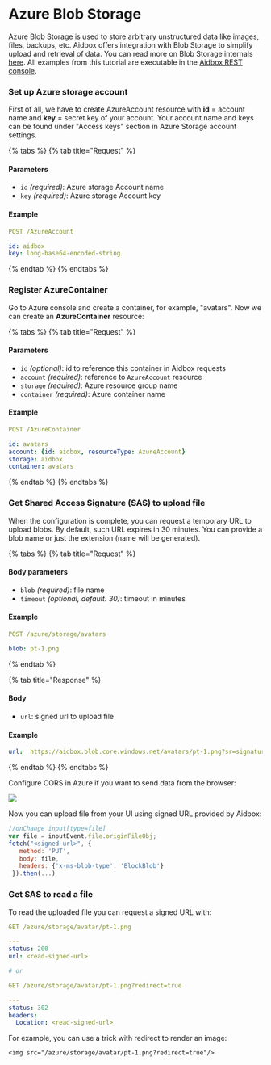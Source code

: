 # Azure Blob Storage

Azure Blob Storage is used to store arbitrary unstructured data like images, files, backups, etc. Aidbox offers integration with Blob Storage to simplify upload and retrieval of data. You can read more on Blob Storage internals [here](https://docs.microsoft.com/en-gb/azure/storage/blobs/storage-blobs-introduction). All examples from this tutorial are executable in the [Aidbox REST console](../overview/aidbox-ui/rest-console.md).

### Set up Azure storage account

First of all, we have to create AzureAccount resource with **id** = account name and **key** = secret key of your account. Your account name and keys can be found under "Access keys" section in Azure Storage account settings.

{% tabs %}
{% tab title="Request" %}
#### Parameters

* `id` _(required)_: Azure storage Account name
* `key` _(required)_: Azure storage Account key

#### Example

```yaml
POST /AzureAccount

id: aidbox
key: long-base64-encoded-string
```
{% endtab %}
{% endtabs %}

### Register AzureContainer

Go to Azure console and create a container, for example, "avatars". Now we can create an **AzureContainer** resource:

{% tabs %}
{% tab title="Request" %}
#### Parameters

* `id` _(optional)_: id to reference this container in Aidbox requests
* `account` _(required)_: reference to `AzureAccount` resource
* `storage` _(required)_: Azure resource group name
* `container` _(required)_: Azure container name

#### Example

```yaml
POST /AzureContainer

id: avatars
account: {id: aidbox, resourceType: AzureAccount}
storage: aidbox
container: avatars
```
{% endtab %}
{% endtabs %}

### Get Shared Access Signature (SAS) to upload file

When the configuration is complete, you can request a temporary URL to upload blobs. By default, such URL expires in 30 minutes. You can provide a blob name or just the extension (name will be generated).

{% tabs %}
{% tab title="Request" %}
#### Body parameters

* `blob` _(required)_: file name
* `timeout` _(optional, default: 30)_: timeout in minutes

#### Example

```yaml
POST /azure/storage/avatars

blob: pt-1.png
```
{% endtab %}

{% tab title="Response" %}
#### Body

* `url`: signed url to upload file

#### Example

```yaml
url:  https://aidbox.blob.core.windows.net/avatars/pt-1.png?sr=signature
```
{% endtab %}
{% endtabs %}

Configure CORS in Azure if you want to send data from the browser:

![](../../../../.gitbook/assets/76a678e6-f71d-4d04-84e6-bca208400324.png)

Now you can upload file from your UI using signed URL provided by Aidbox:

```javascript
//onChange input[type=file]
var file = inputEvent.file.originFileObj;
fetch("<signed-url>", { 
   method: 'PUT', 
   body: file, 
   headers: {'x-ms-blob-type': 'BlockBlob'}
 }).then(...)
```

### Get SAS to read a file

To read the uploaded file you can request a signed URL with:

```yaml
GET /azure/storage/avatar/pt-1.png

---
status: 200
url: <read-signed-url>

# or

GET /azure/storage/avatar/pt-1.png?redirect=true

---
status: 302
headers:
  Location: <read-signed-url>
```

For example, you can use a trick with redirect to render an image:

```markup
<img src="/azure/storage/avatar/pt-1.png?redirect=true"/>
```
